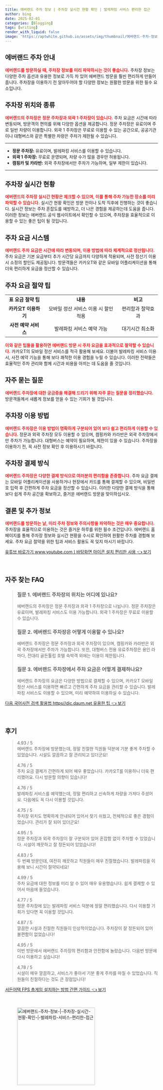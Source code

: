 ```yaml
---
title: 에버랜드 주차 정보 | 주차장 실시간 현황 확인 | 발레파킹 서비스 편리한 접근
author: bing
date: 2025-02-01
categories: [Blogging]
tags: [writing]
render_with_liquid: false
image: 'https://aptwhite.github.io/assets/img/thumbnail/에버랜드-주차-정보-|-주차장-실시간-현황-확인-|-발레파킹-서비스-편리한-접근.webp'
---
```



<h2 id='에버랜드_주차_안내'>에버랜드 주차 안내</h2>

<p><b><span style="color: #ee2323;">에버랜드를 방문하실 때, 주차장 정보를 미리 파악하시는 것이 좋습니다.</span></b> 주차장 정보는 다양한 주차 옵션과 유용한 정보로 가득 차 있어 에버랜드 방문을 훨씬 편리하게 만들어 줍니다. 주차장을 이용하기 전 알아두어야 할 다양한 정보는 원활한 방문을 위한 필수 요소입니다.</p>

<h2 id='주차장_위치와_종류'>주차장 위치와 종류</h2>

<p><b><span style="color: #ee2323;">에버랜드의 주차장은 정문 주차장과 외곽 1 주차장이 있습니다.</span></b> 주차 요금은 시간에 따라 변동되며, 방문객의 편의를 위해 다양한 옵션을 제공합니다. 정문 주차장은 유료이며 주로 일반 차량이 이용합니다. 외곽 1 주차장은 무료로 이용할 수 있는 공간으로, 공공기관이나 대형버스와 같은 특별한 차량은 주차가 제한될 수 있습니다.</p>

<hr />

<ul>
    <li><b>정문 주차장:</b> 유료이며, 발레파킹 서비스를 이용할 수 있습니다.</li>
    <li><b>외곽 1 주차장:</b> 무료로 운영되며, 차량 수가 많을 경우만 허용됩니다.</li>
    <li><b>캠핑카 및 카라반:</b> 외곽 주차장에서만 주차가 가능하며, 일부 제한이 있습니다.</li>
</ul>

<hr />

<h2 id='주차장_실시간_현황'>주차장 실시간 현황</h2>

<p><b><span style="color: #ee2323;">에버랜드의 주차장 실시간 현황은 체크할 수 있으며, 이를 통해 주차 가능한 장소를 미리 파악할 수 있습니다.</span></b> 실시간 현황 확인은 방문 전이나 도착 직후에 진행하는 것이 좋습니다. 실시간 정보는 주차 혼잡도를 예방하고, 더 나은 경험을 제공하는데 도움을 줍니다. 이러한 정보는 에버랜드 공식 웹사이트에서 확인할 수 있으며, 주차장을 효율적으로 이용할 수 있는 좋은 팁이 될 것입니다.</p>

<h2 id='주차_요금_시스템'>주차 요금 시스템</h2>

<p><b><span style="color: #ee2323;">에버랜드 주차 요금은 시간에 따라 변동되며, 이용 방법에 따라 체계적으로 정산됩니다.</span></b> 주차 요금은 기본 요금부터 추가 시간당 요금까지 다양하게 적용되며, 사전 정산기 이용 시 소정의 할인도 제공됩니다. 방문객들은 카카오T와 같은 모바일 어플리케이션을 통해 더욱 편리하게 요금을 정산할 수 있습니다.</p>

<h2 id='주차_요금_절약_팁'>주차 요금 절약 팁</h2>

<table>
    <tr>
        <td style="text-align: center; height: 17px;"><b>표 요금 절약 팁</b></td>
        <td style="text-align: center; height: 17px;"><b>내용</b></td>
        <td style="text-align: center; height: 17px;"><b>비고</b></td>
    </tr>
    <tr>
        <td style="text-align: center; height: 17px;"><b>카카오T 이용하기</b></td>
        <td style="text-align: center; height: 17px;">모바일 정산 서비스 이용 시 할인 적용</td>
        <td style="text-align: center; height: 17px;">편리함과 절약효과</td>
    </tr>
    <tr>
        <td style="text-align: center; height: 17px;"><b>사전 예약 서비스</b></td>
        <td style="text-align: center; height: 17px;">발레파킹 서비스 예약 가능</td>
        <td style="text-align: center; height: 17px;">대기시간 최소화</td>
    </tr>
</table>

<p><b><span style="color: #ee2323;">이와 같은 팁들을 활용하면 에버랜드 방문 시 주차 요금을 효과적으로 절약할 수 있습니다.</span></b> 카카오T의 모바일 정산 서비스를 적극 활용해 보세요. 더불어 발레파킹 서비스 이용 시, 사전 예약 기능을 통해 보다 쾌적한 이용 경험을 누릴 수 있습니다. 이러한 전략들은 효율적인 주차 관리와 함께 시간과 비용을 아끼는 데 도움을 줄 것입니다.</p>

<h2 id='자주_묻는_질문_QNA'>자주 묻는 질문</h2>

<p><b><span style="color: #ee2323;">에버랜드 주차장에 대한 궁금증을 해결해 드리기 위해 자주 묻는 질문을 정리했습니다.</span></b> 방문객들께서 새롭게 정보를 얻을 수 있는 기회가 될 것입니다.</p>

<h2 id='주차장_이용_방법'>주차장 이용 방법</h2>

<p><b><span style="color: #ee2323;">에버랜드 주차장은 이용 방법이 명확하게 구분되어 있어 보다 쉽고 편리하게 이용할 수 있습니다.</span></b> 정문과 외곽 주차장 모두 이용할 수 있으며, 캠핑카와 카라반은 외곽 주차장에서만 주차가 가능합니다. 대형버스는 예약이 필요하며, 제한이 있을 수 있습니다. 주차장을 이용하기 전, 꼭 사전 정보 확인 후 이용하시기 바랍니다.</p>

<h2 id='주차장_결제_방식'>주차장 결제 방식</h2>

<p><b><span style="color: #ee2323;">에버랜드 주차장은 다양한 결제 방식으로 여러분의 편리함을 존중합니다.</span></b> 주차 요금 결제는 모바일 어플리케이션을 사용하거나 현장에서 카드를 통해 결제할 수 있으며, 비밀번호 입력 후 간편하게 주차 요금을 정산할 수 있습니다. 이러한 다양한 결제 방식을 통해 보다 쉽게 주차 공간을 확보하고, 즐거운 에버랜드 방문을 맞이하십시오.</p>

<h2 id='결론_및_추가_정보'>결론 및 추가 정보</h2>

<p><b><span style="color: #ee2323;">에버랜드를 방문하는 날, 미리 주차 정보와 주의사항을 파악하는 것은 매우 중요합니다.</span></b> 주차장을 효율적으로 이용하는 것은 즐거운 하루를 위한 필수 조건입니다. 에버랜드 홈페이지를 통해 주차장 정보와 실시간 현황을 수시로 확인하여 원활한 주차를 경험해 보세요. 주차 요금 절약을 위한 팁과 서비스 활용도 꼭 잊지 마시기 바랍니다.</p>


<p><a class="click-button" title="유튜브 바로가기 www.youtube.comㅣ바탕화면 아이콘 설치 편리한 사용" href="https://aptwhite.github.io/posts/%EC%9C%A0%ED%8A%9C%EB%B8%8C-%EB%B0%94%EB%A1%9C%EA%B0%80%EA%B8%B0-www.youtube.com%E3%85%A3%EB%B0%94%ED%83%95%ED%99%94%EB%A9%B4-%EC%95%84%EC%9D%B4%EC%BD%98-%EC%84%A4%EC%B9%98-%ED%8E%B8%EB%A6%AC%ED%95%9C-%EC%82%AC%EC%9A%A9/" rel="dofollow">유튜브 바로가기 www.youtube.comㅣ바탕화면 아이콘 설치 편리한 사용 👈 보기</a></p><br>
<h2 id='자주_찾는_FAQ'>자주 찾는 FAQ</h2>
<div itemscope="" itemtype="https://schema.org/FAQPage"> 
<blockquote> 
<div itemscope="" itemprop="mainEntity" itemtype="https://schema.org/Question"> 
<h3 itemprop="name">질문 1. 에버랜드 주차장의 위치는 어디에 있나요?</h3> 
<div itemscope="" itemprop="acceptedAnswer" itemtype="https://schema.org/Answer"> 
<span itemprop="text"> 
<p>에버랜드의 주차장은 정문 주차장과 외곽 1 주차장으로 나뉩니다. 정문 주차장은 유료이며, 발레파킹 서비스도 이용 가능합니다. 외곽 1 주차장은 무료로 이용할 수 있습니다.</p> 
</span> 
</div> 
</div> 

<div itemscope="" itemprop="mainEntity" itemtype="https://schema.org/Question"> 
<h3 itemprop="name">질문 2. 에버랜드 주차장은 어떻게 이용할 수 있나요?</h3> 
<div itemscope="" itemprop="acceptedAnswer" itemtype="https://schema.org/Answer"> 
<span itemprop="text"> 
<p>에버랜드 주차장은 정문 주차장과 외곽 주차장이 있으며, 캠핑카와 카라반은 외곽 주차장에서만 주차가 가능합니다. 또한, 대형버스 전용 유료주차장은 용인 라마다, 전대리 골든튤립 호텔 숙박객 외에는 이용이 제한됩니다.</p> 
</span> 
</div> 
</div>

<div itemscope="" itemprop="mainEntity" itemtype="https://schema.org/Question"> 
<h3 itemprop="name">질문 3. 에버랜드 주차장에서 주차 요금은 어떻게 결제하나요?</h3> 
<div itemscope="" itemprop="acceptedAnswer" itemtype="https://schema.org/Answer"> 
<span itemprop="text"> 
<p>에버랜드 주차장의 요금은 다양한 방법으로 결제할 수 있으며, 카카오T 모바일 정산 서비스를 이용하면 빠르고 간편하게 주차 요금을 관리할 수 있습니다. 발레파킹 서비스도 이용할 수 있으며, 미리 예약하여 이용하실 수 있습니다.</p> 
</span> 
</div> 
</div> 
</blockquote> 
</div>
<p><a class="click-button" title="다음 국어사전 검색 활용법 https//dic.daum.net 유용한 팁" href="https://aptwhite.github.io/posts/%EB%8B%A4%EC%9D%8C-%EA%B5%AD%EC%96%B4%EC%82%AC%EC%A0%84-%EA%B2%80%EC%83%89-%ED%99%9C%EC%9A%A9%EB%B2%95-httpsdic.daum.net-%EC%9C%A0%EC%9A%A9%ED%95%9C-%ED%8C%81/" rel="dofollow">다음 국어사전 검색 활용법 https//dic.daum.net 유용한 팁 👈 보기</a></p><br>
<h2 id='후기'>후기</h2>
<div itemscope itemtype="https://schema.org/Product">
  <blockquote>
  <div itemprop="review" itemscope itemtype="https://schema.org/Review">
      <div itemprop="reviewRating" itemscope itemtype="https://schema.org/Rating"> <span itemprop="ratingValue">4.93</span> / <span itemprop="bestRating">5</span> </div>
      <span itemprop="reviewBody">에버랜드 주차장에 방문했는데, 정말 친절한 직원들 덕분에 기분 좋게 주차할 수 있었습니다. 시설도 깔끔하고 잘 관리되고 있더군요!</span>
  </div>
  <br>
  <div itemprop="review" itemscope itemtype="https://schema.org/Review">
      <div itemprop="reviewRating" itemscope itemtype="https://schema.org/Rating"> <span itemprop="ratingValue">4.76</span> / <span itemprop="bestRating">5</span> </div>
      <span itemprop="reviewBody">주차 요금 결제가 간편하게 되어 매우 좋았습니다. 카카오T를 이용하니 더욱 편리했어요. 다시 방문할 의향이 있습니다!</span>
  </div>
  <br>
  <div itemprop="review" itemscope itemtype="https://schema.org/Review">
      <div itemprop="reviewRating" itemscope itemtype="https://schema.org/Rating"> <span itemprop="ratingValue">4.76</span> / <span itemprop="bestRating">5</span> </div>
      <span itemprop="reviewBody">발레파킹 서비스를 예약했는데, 정말 편리하고 신속하게 차량을 가져다 주셨어요. 다음에도 꼭 다시 이용할 것입니다.</span>
  </div>
  <br>
  <div itemprop="review" itemscope itemtype="https://schema.org/Review">
      <div itemprop="reviewRating" itemscope itemtype="https://schema.org/Rating"> <span itemprop="ratingValue">4.75</span> / <span itemprop="bestRating">5</span> </div>
      <span itemprop="reviewBody">주차장 위치도 명확하게 안내되어 있어서 찾기 쉬웠고, 전체적으로 좋은 경험이었습니다. 관리가 잘 되어 있더군요!</span>
  </div>
  <br>
  <div itemprop="review" itemscope itemtype="https://schema.org/Review">
      <div itemprop="reviewRating" itemscope itemtype="https://schema.org/Rating"> <span itemprop="ratingValue">4.95</span> / <span itemprop="bestRating">5</span> </div>
      <span itemprop="reviewBody">정문 주차장과 외곽 주차장이 잘 구분되어 있어 혼잡함 없이 주차할 수 있었습니다. 시설이 깨끗하고 잘 정돈되어 있었습니다!</span>
  </div>
  <br>
  <div itemprop="review" itemscope itemtype="https://schema.org/Review">
      <div itemprop="reviewRating" itemscope itemtype="https://schema.org/Rating"> <span itemprop="ratingValue">4.83</span> / <span itemprop="bestRating">5</span> </div>
      <span itemprop="reviewBody">두 번째 방문인데, 여전히 깨끗하고 직원들이 매우 친절했습니다. 발레파킹을 이용해 보니 시간이 절약되네요!</span>
  </div>
  <br>
  <div itemprop="review" itemscope itemtype="https://schema.org/Review">
      <div itemprop="reviewRating" itemscope itemtype="https://schema.org/Rating"> <span itemprop="ratingValue">4.99</span> / <span itemprop="bestRating">5</span> </div>
      <span itemprop="reviewBody">주차 요금에 대한 정보를 미리 알 수 있어 매우 유용했습니다. 쉽게 결제할 수 있어서 마음에 들었습니다.</span>
  </div>
  <br>
  <div itemprop="review" itemscope itemtype="https://schema.org/Review">
      <div itemprop="reviewRating" itemscope itemtype="https://schema.org/Rating"> <span itemprop="ratingValue">4.77</span> / <span itemprop="bestRating">5</span> </div>
      <span itemprop="reviewBody">정문 주차장에 있는 발레파킹 서비스 덕분에 정말 편리했습니다. 다시 이용할 기회가 있다면 꼭 이용할 것입니다.</span>
  </div>
  <br>
  <div itemprop="review" itemscope itemtype="https://schema.org/Review">
      <div itemprop="reviewRating" itemscope itemtype="https://schema.org/Rating"> <span itemprop="ratingValue">4.87</span> / <span itemprop="bestRating">5</span> </div>
      <span itemprop="reviewBody">깔끔한 시설과 친절한 직원들이 인상적이었습니다. 주차장이 잘 정돈되어 있어 불편함이 없었습니다!</span>
  </div>
  <br>
  <div itemprop="review" itemscope itemtype="https://schema.org/Review">
      <div itemprop="reviewRating" itemscope itemtype="https://schema.org/Rating"> <span itemprop="ratingValue">4.95</span> / <span itemprop="bestRating">5</span> </div>
      <span itemprop="reviewBody">이번 방문에서 에버랜드 주차장의 편리함과 안전함에 놀랐습니다. 다음번 방문에 다시 이용하고 싶습니다!</span>
  </div>
  <br>
  <div itemprop="review" itemscope itemtype="https://schema.org/Review">
      <div itemprop="reviewRating" itemscope itemtype="https://schema.org/Rating"> <span itemprop="ratingValue">4.78</span> / <span itemprop="bestRating">5</span> </div>
      <span itemprop="reviewBody">시설이 매우 깔끔하고, 서비스가 좋아서 기분 좋게 주차를 마칠 수 있었습니다. 직원들이 친절하다는 것도 큰 장점입니다!</span>
  </div>
  </blockquote>
</div>
<p><a class="click-button" title="서든어택 FPS 총게임 설치하는 방법 간편 가이드" href="https://aptwhite.github.io/posts/%EC%84%9C%EB%93%A0%EC%96%B4%ED%83%9D-FPS-%EC%B4%9D%EA%B2%8C%EC%9E%84-%EC%84%A4%EC%B9%98%ED%95%98%EB%8A%94-%EB%B0%A9%EB%B2%95-%EA%B0%84%ED%8E%B8-%EA%B0%80%EC%9D%B4%EB%93%9C/" rel="dofollow">서든어택 FPS 총게임 설치하는 방법 간편 가이드 👈 보기</a></p><br>
<figure class="image"><img src="https://aptwhite.github.io/assets/img/thumbnail/에버랜드-주차-정보-|-주차장-실시간-현황-확인-|-발레파킹-서비스-편리한-접근.webp" alt="에버랜드-주차-정보-|-주차장-실시간-현황-확인-|-발레파킹-서비스-편리한-접근" width="256" height="256"></figure>